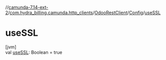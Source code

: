 //[camunda-7.14-ext-2](../../../../index.md)/[com.hydra_billing.camunda.http_clients](../../index.md)/[OdooRestClient](../index.md)/[Config](index.md)/[useSSL](use-s-s-l.md)

# useSSL

[jvm]\
val [useSSL](use-s-s-l.md): Boolean = true
